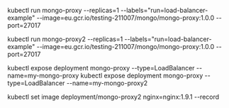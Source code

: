 



kubectl run mongo-proxy --replicas=1 --labels="run=load-balancer-example" --image=eu.gcr.io/testing-211007/mongo/mongo-proxy:1.0.0  --port=27017



kubectl run mongo-proxy2 --replicas=1 --labels="run=load-balancer-example" --image=eu.gcr.io/testing-211007/mongo/mongo-proxy:1.0.0  --port=27017



kubectl expose deployment  mongo-proxy --type=LoadBalancer --name=my-mongo-proxy 
kubectl expose deployment  mongo-proxy --type=LoadBalancer --name=my-mongo-proxy2 



kubectl set image deployment/mongo-proxy2 nginx=nginx:1.9.1 --record
